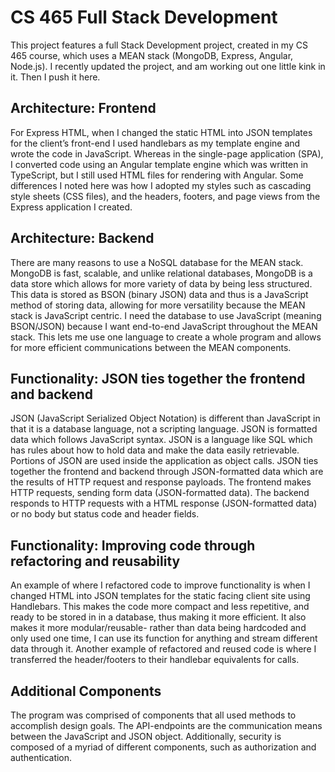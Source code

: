# CS 465 Full Stack Development
This project features a full Stack Development project, created in my CS 465 course, which uses a MEAN stack (MongoDB, Express, Angular, Node.js). I recently updated the project, and am working out one little kink in it. Then I push it here.

## Architecture: Frontend 
For Express HTML, when I changed the static HTML into JSON templates for the client’s front-end I used handlebars as my template engine and wrote the code in JavaScript. Whereas in the single-page application (SPA), I converted code using an Angular template engine which was written in TypeScript, but I still used HTML files for rendering with Angular. Some differences I noted here was how I adopted my styles such as cascading style sheets (CSS files), and the headers, footers, and page views from the Express application I created.

## Architecture: Backend 
There are many reasons to use a NoSQL database for the MEAN stack. MongoDB is fast, scalable, and unlike relational databases, MongoDB is a data store which allows for more variety of data by being less structured. This data is stored as BSON (binary JSON) data and thus is a JavaScript method of storing data, allowing for more versatility because the MEAN stack is JavaScript centric. I need the database to use JavaScript (meaning BSON/JSON) because I want end-to-end JavaScript throughout the MEAN stack. This lets me use one language to create a whole program and allows for more efficient communications between the MEAN components. 

## Functionality: JSON ties together the frontend and backend 
JSON (JavaScript Serialized Object Notation) is different than JavaScript in that it is a database language, not a scripting language. JSON is formatted data which follows  JavaScript syntax. JSON is a language like SQL which has rules about how to hold data and make the data easily retrievable. Portions of JSON are used inside the application as object calls. JSON ties together the frontend and backend through JSON-formatted data which are the results of HTTP request and response payloads. The frontend makes HTTP requests, sending form data (JSON-formatted data). The backend responds to HTTP requests with a HTML response (JSON-formatted data) or no body but status code and header fields. 

## Functionality: Improving code through refactoring and reusability 
An example of where I refactored code to improve functionality is when I changed HTML into JSON templates for the static facing client site using Handlebars. This makes the code more compact and less repetitive, and ready to be stored in in a database, thus making it more efficient. It also makes it more modular/reusable- rather than data being hardcoded and only used one time, I can use its function for anything and stream different data through it. Another example of refactored and reused code is where I  transferred the header/footers to their handlebar equivalents for calls.

## Additional Components
The program was comprised of components that all used methods to accomplish design goals. The API-endpoints are the communication means between the JavaScript and JSON object. Additionally, security is composed of a myriad of different components, such as authorization and authentication.
